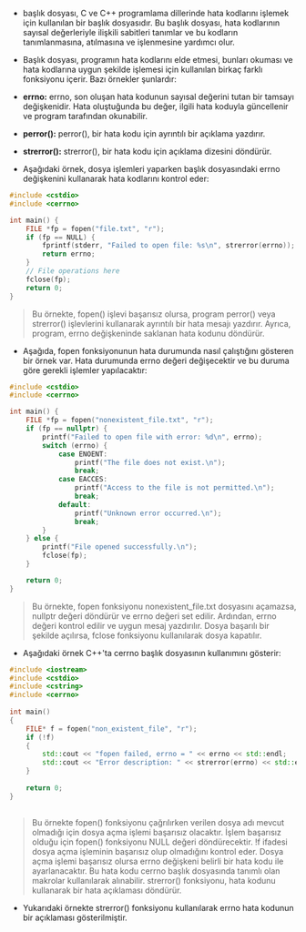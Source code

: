 - <cerrno> başlık dosyası, C ve C++ programlama dillerinde hata kodlarını işlemek için kullanılan bir başlık dosyasıdır. Bu başlık dosyası, hata kodlarının sayısal değerleriyle ilişkili sabitleri tanımlar ve bu kodların tanımlanmasına, atılmasına ve işlenmesine yardımcı olur.

- Başlık dosyası, programın hata kodlarını elde etmesi, bunları okuması ve hata kodlarına uygun şekilde işlemesi için kullanılan birkaç farklı fonksiyonu içerir. Bazı örnekler şunlardır:

- **errno:** errno, son oluşan hata kodunun sayısal değerini tutan bir tamsayı değişkenidir. Hata oluştuğunda bu değer, ilgili hata koduyla güncellenir ve program tarafından okunabilir.
- **perror():** perror(), bir hata kodu için ayrıntılı bir açıklama yazdırır.
- **strerror():** strerror(), bir hata kodu için açıklama dizesini döndürür.
- Aşağıdaki örnek, dosya işlemleri yaparken <cerrno> başlık dosyasındaki errno değişkenini kullanarak hata kodlarını kontrol eder:

```CPP
#include <cstdio>
#include <cerrno>

int main() {
    FILE *fp = fopen("file.txt", "r");
    if (fp == NULL) {
        fprintf(stderr, "Failed to open file: %s\n", strerror(errno));
        return errno;
    }
    // File operations here
    fclose(fp);
    return 0;
}

```
> Bu örnekte, fopen() işlevi başarısız olursa, program perror() veya strerror() işlevlerini kullanarak ayrıntılı bir hata mesajı yazdırır. Ayrıca, program, errno değişkeninde saklanan hata kodunu döndürür.

- Aşağıda, fopen fonksiyonunun hata durumunda nasıl çalıştığını gösteren bir örnek var. Hata durumunda errno değeri değişecektir ve bu duruma göre gerekli işlemler yapılacaktır:

```CPP
#include <cstdio>
#include <cerrno>

int main() {
    FILE *fp = fopen("nonexistent_file.txt", "r");
    if (fp == nullptr) {
        printf("Failed to open file with error: %d\n", errno);
        switch (errno) {
            case ENOENT:
                printf("The file does not exist.\n");
                break;
            case EACCES:
                printf("Access to the file is not permitted.\n");
                break;
            default:
                printf("Unknown error occurred.\n");
                break;
        }
    } else {
        printf("File opened successfully.\n");
        fclose(fp);
    }

    return 0;
}

```

> Bu örnekte, fopen fonksiyonu nonexistent_file.txt dosyasını açamazsa, nullptr değeri döndürür ve errno değeri set edilir. Ardından, errno değeri kontrol edilir ve uygun mesaj yazdırılır. Dosya başarılı bir şekilde açılırsa, fclose fonksiyonu kullanılarak dosya kapatılır.

- Aşağıdaki örnek C++'ta cerrno başlık dosyasının kullanımını gösterir:

```CPP
#include <iostream>
#include <cstdio>
#include <cstring>
#include <cerrno>
 
int main()
{
    FILE* f = fopen("non_existent_file", "r");
    if (!f)
    {
        std::cout << "fopen failed, errno = " << errno << std::endl;
        std::cout << "Error description: " << strerror(errno) << std::endl;
    }
 
    return 0;
}
 
```
> Bu örnekte fopen() fonksiyonu çağrılırken verilen dosya adı mevcut olmadığı için dosya açma işlemi başarısız olacaktır. İşlem başarısız olduğu için fopen() fonksiyonu NULL değeri döndürecektir. !f ifadesi dosya açma işleminin başarısız olup olmadığını kontrol eder. Dosya açma işlemi başarısız olursa errno değişkeni belirli bir hata kodu ile ayarlanacaktır. Bu hata kodu cerrno başlık dosyasında tanımlı olan makrolar kullanılarak alınabilir. strerror() fonksiyonu, hata kodunu kullanarak bir hata açıklaması döndürür.

- Yukarıdaki örnekte strerror() fonksiyonu kullanılarak errno hata kodunun bir açıklaması gösterilmiştir.



